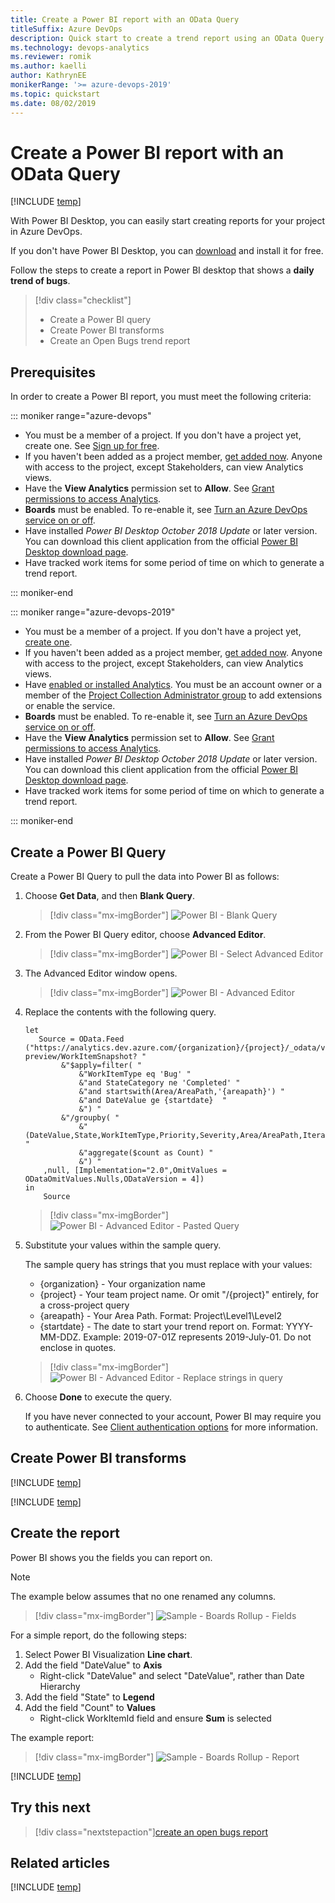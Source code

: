 ```yaml
---
title: Create a Power BI report with an OData Query
titleSuffix: Azure DevOps
description: Quick start to create a trend report using an OData Query
ms.technology: devops-analytics
ms.reviewer: romik
ms.author: kaelli
author: KathrynEE
monikerRange: '>= azure-devops-2019'
ms.topic: quickstart
ms.date: 08/02/2019
---
```


# Create a Power BI report with an OData Query

[!INCLUDE [temp](../includes/version-azure-devops.md)]

With Power BI Desktop, you can easily start creating reports for your project in Azure DevOps.

If you don't have Power BI Desktop, you can [download](/power-bi/desktop-what-is-desktop) and install it for free.

Follow the steps to create a report in Power BI desktop that shows a **daily trend of bugs**.

> [!div class="checklist"]
>
> * Create a Power BI query
> * Create Power BI transforms
> * Create an Open Bugs trend report

<a id="prerequisites"> </a>

## Prerequisites

In order to create a Power BI report, you must meet the following criteria:

::: moniker range="azure-devops"

* You must be a member of a project. If you don't have a project yet, create one. See [Sign up for free](/azure/devops/user-guide/sign-up-invite-teammates).
* If you haven't been added as a project member, [get added now](/azure/devops/organizations/accounts/add-organization-users). Anyone with access to the project, except Stakeholders, can view Analytics views.
* Have the **View Analytics** permission set to **Allow**. See [Grant permissions to access Analytics](/azure/devops/report/powerbi/analytics-security).
* **Boards** must be enabled. To re-enable it, see [Turn an Azure DevOps service on or off](../../organizations/settings/set-services.md).
* Have installed _Power BI Desktop_ _October 2018 Update_ or later version. You can download this client application from the official [Power BI Desktop download page](/power-bi/desktop-what-is-desktop).
* Have tracked work items for some period of time on which to generate a trend report.

::: moniker-end

::: moniker range="azure-devops-2019"

* You must be a member of a project. If you don't have a project yet, [create one](/azure/devops/organizations/projects/create-project).
* If you haven't been added as a project member, [get added now](/azure/devops/organizations/security/add-users-team-project). Anyone with access to the project, except Stakeholders, can view Analytics views.
* Have [enabled or installed Analytics](../dashboards/analytics-extension.md). You must be an account owner or a member of the [Project Collection Administrator group](/azure/devops/organizations/security/set-project-collection-level-permissions) to add extensions or enable the service.
* **Boards** must be enabled. To re-enable it, see [Turn an Azure DevOps service on or off](../../organizations/settings/set-services.md).
* Have the **View Analytics** permission set to **Allow**. See [Grant permissions to access Analytics](/azure/devops/report/powerbi/analytics-security).
* Have installed _Power BI Desktop_ _October 2018 Update_ or later version. You can download this client application from the official [Power BI Desktop download page](/power-bi/desktop-what-is-desktop).
* Have tracked work items for some period of time on which to generate a trend report.

::: moniker-end

## Create a Power BI Query

Create a Power BI Query to pull the data into Power BI as follows:

1.  Choose **Get Data**, and then **Blank Query**.

    > [!div class="mx-imgBorder"]
    > ![Power BI - Blank Query](media/BlankQuery.png)

2.  From the Power BI Query editor, choose **Advanced Editor**.

    > [!div class="mx-imgBorder"]
    > ![Power BI - Select Advanced Editor](media/AdvancedEditor.png)

3.  The Advanced Editor window opens.

    > [!div class="mx-imgBorder"]
    > ![Power BI - Advanced Editor](media/odatapowerbi-advancededitor.png)

4.  Replace the contents with the following query.

    ```
    let
       Source = OData.Feed ("https://analytics.dev.azure.com/{organization}/{project}/_odata/v3.0-preview/WorkItemSnapshot? "
            &"$apply=filter( "
                &"WorkItemType eq 'Bug' "
                &"and StateCategory ne 'Completed' "
                &"and startswith(Area/AreaPath,'{areapath}') "
                &"and DateValue ge {startdate}  "
                &") "
            &"/groupby( "
                &"(DateValue,State,WorkItemType,Priority,Severity,Area/AreaPath,Iteration/IterationPath,AreaSK), "
                &"aggregate($count as Count) "
                &") "
        ,null, [Implementation="2.0",OmitValues = ODataOmitValues.Nulls,ODataVersion = 4])
    in
        Source
    ```

    > [!div class="mx-imgBorder"]
    > ![Power BI - Advanced Editor - Pasted Query](media/odatapowerbi-advancededitor-pasted.png)

5.  Substitute your values within the sample query.

    The sample query has strings that you must replace with your values:

    * {organization} - Your organization name
    * {project} - Your team project name. Or omit "/{project}" entirely, for a cross-project query
    * {areapath} - Your Area Path. Format: Project\Level1\Level2
    * {startdate} - The date to start your trend report on. Format: YYYY-MM-DDZ. Example: 2019-07-01Z represents 2019-July-01. Do not enclose in quotes.

    > [!div class="mx-imgBorder"]
    > ![Power BI - Advanced Editor - Replace strings in query](media/odatapowerbi-advancededitor-replaced.png)

6.  Choose **Done** to execute the query.

    If you have never connected to your account, Power BI may require you to authenticate. See [Client authentication options](client-authentication-options.md) for more information.

## Create Power BI transforms

[!INCLUDE [temp](includes/sample-expandcolumns.md)]

[!INCLUDE [temp](includes/sample-finish-query.md)]

## Create the report

Power BI shows you the fields you can report on.

> [!NOTE]  
> The example below assumes that no one renamed any columns.

> [!div class="mx-imgBorder"]
> ![Sample - Boards Rollup - Fields](media/odatapowerbi-bugtrend-fields.png)

For a simple report, do the following steps:

1.  Select Power BI Visualization **Line chart**.
1.  Add the field "DateValue" to **Axis**
    * Right-click "DateValue" and select "DateValue", rather than Date Hierarchy
1.  Add the field "State" to **Legend**
1.  Add the field "Count" to **Values**
    * Right-click WorkItemId field and ensure **Sum** is selected

The example report:

> [!div class="mx-imgBorder"]
> ![Sample - Boards Rollup - Report](media/odatapowerbi-bugtrend-report.png)

[!INCLUDE [temp](includes/sample-multipleteams.md)]

<a id="q-a"> </a>

## Try this next

> [!div class="nextstepaction"][create an open bugs report](sample-boards-openbugs.md)

## Related articles

[!INCLUDE [temp](includes/sample-relatedarticles.md)]
